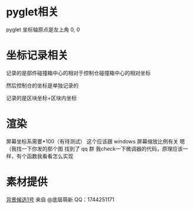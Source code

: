 # pyglet相关

pyglet 坐标轴原点是左上角 0, 0

# 坐标记录相关

记录的是部件碰撞箱中心的相对于控制仓碰撞箱中心的相对坐标

然后控制仓的坐标是单独记录的

记录的是区块坐标+区块内坐标

# 渲染

屏幕坐标系需要*100（有待测试）
这个应该跟 windows 屏幕缩放比例有关
嗯（我找一下你发的那个图
找到了 qq 群
我check一下微调器的代码，原理应该一样，有个函数我看看怎么实现
# 素材提供

[背景候选1号](../../textures/runtime/background.png)
来自 @底层萌新 QQ：1744251171
